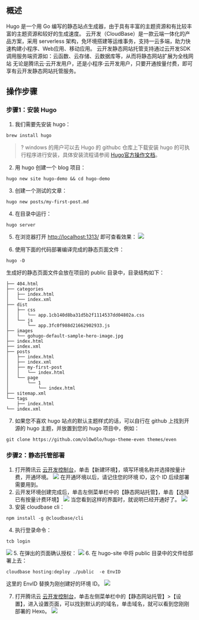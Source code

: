 ## 概述
Hugo 是一个用 Go 编写的静态站点生成器，由于具有丰富的主题资源和有比较丰富的主题资源和较好的生成速度。
云开发（CloudBase）是一款云端一体化的产品方案，采用 serverless 架构，免环境搭建等运维事务，支持一云多端，助力快速构建小程序、Web应用、移动应用。
云开发静态网站托管支持通过云开发SDK调用服务端资源如：云函数、云存储、云数据库等，从而将静态网站扩展为全栈网站
无论是腾讯云·云开发用户，还是小程序·云开发用户，只要开通按量付费，即可享有云开发静态网站托管服务。


## 操作步骤 
### 步骤1：安装 Hugo
1. 我们需要先安装 hugo：
```
brew install hugo
```
>? windows 的用户可以去 Hugo 的 githubc 仓库上下载安装 hugo 的可执行程序进行安装，具体安装流程请参阅 [Hugo官方操作文档](https://www.gohugo.org/doc/tutorials/installing-on-windows/)。

2. 用 hugo 创建一个 blog 项目：
```
hugo new site hugo-demo && cd hugo-demo
```

3. 创建一个测试的文章：
```
hugo new posts/my-first-post.md
```
4. 在目录中运行：
```
hugo server
```
5. 在浏览器打开 [http://localhost:1313/](http://localhost:1313/) 即可查看效果：
![](https://main.qcloudimg.com/raw/cacf94928922dc655ae5374cf6eb58c6.png)

6. 使用下面的代码部署编译完成的静态页面文件：
```
hugo -D
```
生成好的静态页面文件会放在项目的 public 目录中，目录结构如下：
```
├── 404.html
├── categories
│   ├── index.html
│   └── index.xml
├── dist
│   ├── css
│   │   └── app.1cb140d8ba31d5b2f1114537dd04802a.css
│   └── js
│       └── app.3fc0f988d21662902933.js
├── images
│   └── gohugo-default-sample-hero-image.jpg
├── index.html
├── index.xml
├── posts
│   ├── index.html
│   ├── index.xml
│   ├── my-first-post
│   │   └── index.html
│   └── page
│       └── 1
│           └── index.html
├── sitemap.xml
└── tags
    ├── index.html
└── index.xml
```

7. 如果您不喜欢 hugo 站点的默认主题样式的话，可以自行在 github 上找到开源的 hugo 主题，并放置到您的 hugo 项目中，例如：
```
git clone https://github.com/olOwOlo/hugo-theme-even themes/even
```

### 步骤2：静态托管部署
1. 打开腾讯云 [云开发控制台](https://console.cloud.tencent.com/tcb/env/index)，单击【新建环境】，填写环境名称并选择按量计费，开通环境。
![](https://main.qcloudimg.com/raw/225f9ed84be7739cfe27327fcab8c424.png)
 在开通环境以后，请记住您的环境 ID，这个 ID 后续部署需要用到。
2. 云开发环境创建完成后，单击左侧菜单栏中的【静态网站托管】，单击【选择已有按量计费环境】
![](https://main.qcloudimg.com/raw/0066b2dd6c36857cd0f52d3916c3c8d1.png)
当您看到这样的界面时，就说明已经开通好了。
![](https://main.qcloudimg.com/raw/64f31f5655bfcce0506262c3f7f9163c.png)
3. 安装 cloudbase cli：
```
npm install -g @cloudbase/cli
```

4. 执行登录命令：
```
tcb login
```
![](https://main.qcloudimg.com/raw/eb121b85b0d531343a44431c29678a05.png)
5. 在弹出的页面确认授权：
![](https://main.qcloudimg.com/raw/1daf46247dee75d63d86e017b6e3b3a1.png)
6. 在 hugo-site 中将 public 目录中的文件给部署上去：
```
cloudbase hosting:deploy ./public  -e EnvID
```
这里的 EnvID 替换为刚创建好的环境 ID。
![](https://main.qcloudimg.com/raw/e81c2cfea537c6a20730495c1a2c5d57.png)

7. 打开腾讯云 [云开发控制台](https://console.cloud.tencent.com/tcb/env/index)，单击左侧菜单栏中的【静态网站托管】>【设置】，进入设置页面，可以找到默认的的域名，单击域名，就可以看到您刚刚部署的 Hexo。
![](https://main.qcloudimg.com/raw/439da24bfa3827fb41b8305c2ac1a5ae.png)

